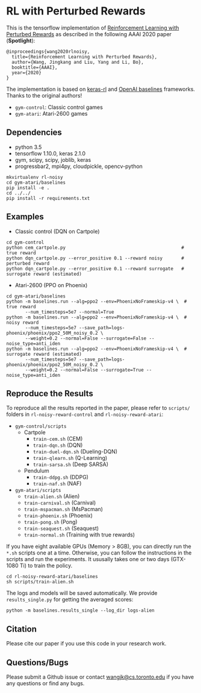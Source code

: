 # RL with Perturbed Rewards

This is the tensorflow implementation of [Reinforcement Learning with Perturbed Rewards](https://arxiv.org/abs/1810.01032) as described in the following AAAI 2020 paper (__Spotlight__):

```
@inproceedings{wang2020rlnoisy,
  title={Reinforcement Learning with Perturbed Rewards},
  author={Wang, Jingkang and Liu, Yang and Li, Bo},
  booktitle={AAAI},
  year={2020}
}
```

The implementation is based on [keras-rl](https://github.com/keras-rl/keras-rl) and [OpenAI baselines](https://github.com/openai/baselines) frameworks. Thanks to the original authors!

- `gym-control`: Classic control games
- `gym-atari`:   Atari-2600 games

## Dependencies
- python 3.5
- tensorflow 1.10.0, keras 2.1.0
- gym, scipy, scipy, joblib, keras
- progressbar2, mpi4py, cloudpickle, opencv-python

```
mkvirtualenv rl-noisy
cd gym-atari/baselines
pip install -e .
cd ../../
pip install -r requirements.txt
```

## Examples
- Classic control (DQN on Cartpole)
```
cd gym-control
python cem_cartpole.py                                           # true reward
python dqn_cartpole.py --error_positive 0.1 --reward noisy       # perturbed reward
python dqn_cartpole.py --error_positive 0.1 --reward surrogate   # surrogate reward (estimated)
```
- Atari-2600 (PPO on Phoenix)
```
cd gym-atari/baselines
python -m baselines.run --alg=ppo2 --env=PhoenixNoFrameskip-v4 \  # true reward
       --num_timesteps=5e7 --normal=True                          
python -m baselines.run --alg=ppo2 --env=PhoenixNoFrameskip-v4 \  # noisy reward
       --num_timesteps=5e7 --save_path=logs-phoenix/phoenix/ppo2_50M_noisy_0.2 \
       --weight=0.2 --normal=False --surrogate=False --noise_type=anti_iden
python -m baselines.run --alg=ppo2 --env=PhoenixNoFrameskip-v4 \  # surrogate reward (estimated)
       --num_timesteps=5e7 --save_path=logs-phoenix/phoenix/ppo2_50M_noisy_0.2 \
       --weight=0.2 --normal=False --surrogate=True --noise_type=anti_iden
```

## Reproduce the Results
To reproduce all the results reported in the paper, please refer to `scripts/` folders in `rl-noisy-reward-control` and `rl-noisy-reward-atari`:
- `gym-control/scripts`
  - Cartpole
    - `train-cem.sh` (CEM)
    - `train-dqn.sh` (DQN)
    - `train-duel-dqn.sh` (Dueling-DQN)
    - `train-qlearn.sh` (Q-Learning)
    - `train-sarsa.sh` (Deep SARSA)
  - Pendulum
    - `train-ddpg.sh` (DDPG)
    - `train-naf.sh` (NAF)
- `gym-atari/scripts`
  - `train-alien.sh` (Alien)
  - `train-carnival.sh` (Carnival)
  - `train-mspacman.sh` (MsPacman)
  - `train-phoenix.sh` (Phoenix)
  - `train-pong.sh` (Pong)
  - `train-seaquest.sh` (Seaquest)
  - `train-normal.sh` (Training with true rewards)


If you have eight available GPUs (Memory > 8GB), you can directly run the `*.sh` scripts one at a time. Otherwise, you can follow the instructions in the scripts and run the experiments. It ususally takes one or two days (GTX-1080 Ti) to train the policy.
```
cd rl-noisy-reward-atari/baselines
sh scripts/train-alien.sh
```
The logs and models will be saved automatically. We provide `results_single.py` for getting the averaged scores:
```
python -m baselines.results_single --log_dir logs-alien
```

## Citation
Please cite our paper if you use this code in your research work.

## Questions/Bugs
Please submit a Github issue or contact wangjk@cs.toronto.edu if you have any questions or find any bugs.
